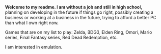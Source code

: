 <B> Welcome to my readme. I am without a job and still in high school, </b> planning on developing in the future if things go right,
possibly creating a business or working at a business in the future, trying to afford a better PC than what I own right now.
 
 Games that are on my list to play: Zelda, BDG3, Elden Ring, Omori, Mario series, Final Fantasy series, Red Dead Redemption, etc.


I am interested in emulation.
